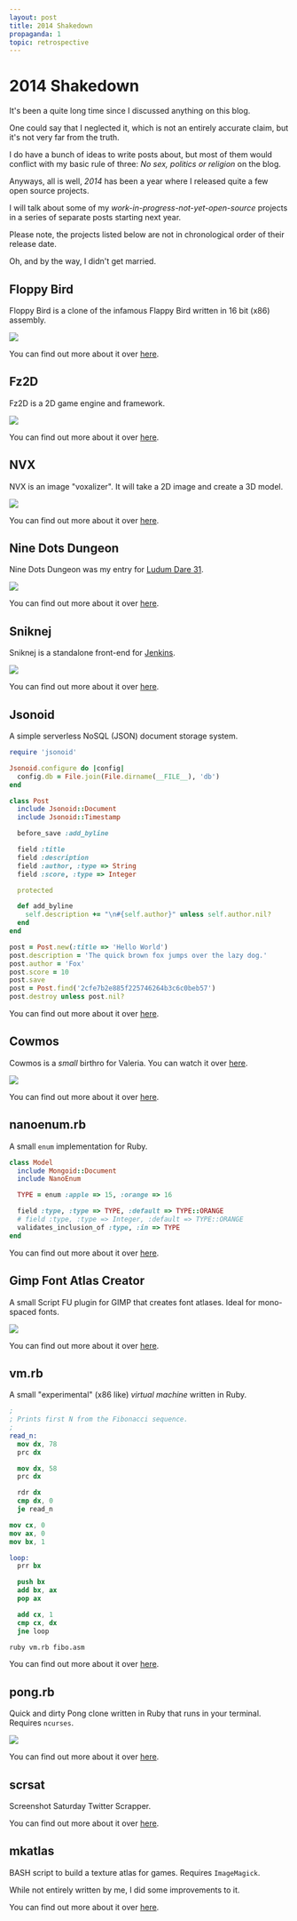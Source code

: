 ```yaml
---
layout: post
title: 2014 Shakedown
propaganda: 1
topic: retrospective
---
```

2014 Shakedown
==============
It's been a quite long time since I discussed anything on this blog.

One could say that I neglected it, which is not an entirely accurate
claim, but it's not very far from the truth.

I do have a bunch of ideas to write posts about, but most of them
would conflict with my basic rule of three: _No sex, politics or religion_ on the blog.

Anyways, all is well, _2014_ has been a year where I released quite a few open
source projects.

I will talk about some of my _work-in-progress-not-yet-open-source_ projects in
a series of separate posts starting next year.

Please note, the projects listed below are not in chronological order of their release date.

Oh, and by the way, I didn't get married.

Floppy Bird
-----------
Floppy Bird is a clone of the infamous Flappy Bird written in 16 bit (x86) assembly.

![](/media/2014/floppy_bird_demo.gif)

You can find out more about it over [here](https://github.com/icebreaker/floppybird).

Fz2D
----
Fz2D is a 2D game engine and framework.

![](/media/2014/fz2d_demo.png)

You can find out more about it over [here](https://github.com/icebreaker/fz2d).

NVX
---
NVX is an image "voxalizer". It will take a 2D image and create a 3D model.

![](/media/2014/nvx_demo.png)

You can find out more about it over [here](https://github.com/icebreaker/nvx).

Nine Dots Dungeon
-----------------
Nine Dots Dungeon was my entry for [Ludum Dare 31](http://ludumdare.com).

![](/media/2014/ndd_demo.png)

You can find out more about it over [here](https://github.com/icebreaker/ninedotsdungeon).

Sniknej
-------
Sniknej is a standalone front-end for [Jenkins](http://jenkins-ci.org/).

![](/media/2014/sniknej_demo.png)

You can find out more about it over [here](https://github.com/icebreaker/sniknej).

Jsonoid
-------
A simple serverless NoSQL (JSON) document storage system.

```ruby
require 'jsonoid'

Jsonoid.configure do |config|
  config.db = File.join(File.dirname(__FILE__), 'db')
end

class Post
  include Jsonoid::Document
  include Jsonoid::Timestamp

  before_save :add_byline

  field :title
  field :description
  field :author, :type => String
  field :score, :type => Integer

  protected

  def add_byline
    self.description += "\n#{self.author}" unless self.author.nil?
  end
end

post = Post.new(:title => 'Hello World')
post.description = 'The quick brown fox jumps over the lazy dog.'
post.author = 'Fox'
post.score = 10
post.save
post = Post.find('2cfe7b2e885f225746264b3c6c0beb57')
post.destroy unless post.nil?
```

You can find out more about it over [here](https://github.com/icebreaker/jsonoid).

Cowmos
------
Cowmos is a _small_ birthro for Valeria. You can watch it over [here](/cowmos).

![](/media/2014/cowmos_demo.png)

You can find out more about it over [here](https://github.com/icebreaker/cowmos).

nanoenum.rb
-----------
A small `enum` implementation for Ruby.

```ruby
class Model
  include Mongoid::Document
  include NanoEnum

  TYPE = enum :apple => 15, :orange => 16

  field :type, :type => TYPE, :default => TYPE::ORANGE
  # field :type, :type => Integer, :default => TYPE::ORANGE
  validates_inclusion_of :type, :in => TYPE
end
```

You can find out more about it over [here](https://gist.github.com/icebreaker/ea6958c675a730b6579d).

Gimp Font Atlas Creator
-----------------------
A small Script FU plugin for GIMP that creates font atlases. Ideal for mono-spaced fonts.

![](/media/2014/fatlas_demo.png)

You can find out more about it over [here](https://gist.github.com/icebreaker/a3809db1e08de7af9f81).

vm.rb
-----
A small "experimental" (x86 like) _virtual machine_ written in Ruby.

```nasm
;
; Prints first N from the Fibonacci sequence.
;
read_n:
  mov dx, 78
  prc dx

  mov dx, 58
  prc dx

  rdr dx
  cmp dx, 0
  je read_n

mov cx, 0
mov ax, 0
mov bx, 1

loop:
  prr bx

  push bx
  add bx, ax
  pop ax

  add cx, 1
  cmp cx, dx
  jne loop
```

```bash
ruby vm.rb fibo.asm
```

You can find out more about it over [here](https://gist.github.com/icebreaker/3c260812b94ff434c303).

pong.rb
-------
Quick and dirty Pong clone written in Ruby that runs in your terminal. Requires `ncurses`.

![](/media/2014/pong_demo.png)

You can find out more about it over [here](https://gist.github.com/icebreaker/156be660281ab5dcb5b4).

scrsat
------
Screenshot Saturday Twitter Scrapper.

You can find out more about it over [here](https://gist.github.com/icebreaker/594e135c5087b7a0f261).

mkatlas
-------
BASH script to build a texture atlas for games. Requires `ImageMagick`.

While not entirely written by me, I did some improvements to it.

You can find out more about it over [here](https://gist.github.com/icebreaker/80f1538a79a3184ce788).
